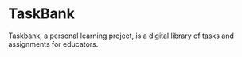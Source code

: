 # TaskBank
Taskbank, a personal learning project, is a digital library of tasks and assignments for educators.

